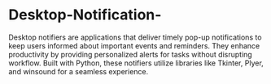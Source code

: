 # Desktop-Notification-
Desktop notifiers are applications that deliver timely pop-up notifications to keep users informed about important events and reminders.
They enhance productivity by providing personalized alerts for tasks without disrupting workflow.
Built with Python, these notifiers utilize libraries like Tkinter, Plyer, and winsound for a seamless experience.
